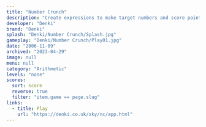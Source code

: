```yaml
---
title: "Number Crunch"
description: "Create expressions to make target numbers and score points!"
developer: "Denki"
brand: "Denki"
splash: "Denki/Number Crunch/Splash.jpg"
gameplay: "Denki/Number Crunch/Play01.jpg"
date: "2006-11-09"
archived: "2023-04-29"
image: null
menu: null
category: "Arithmetic"
levels: "none"
scores:
  sort: score
  reverse: true
  filter: "item.game == page.slug"
links:
  - title: Play
    url: "https://denki.co.uk/sky/nc/app.html"
---
```


